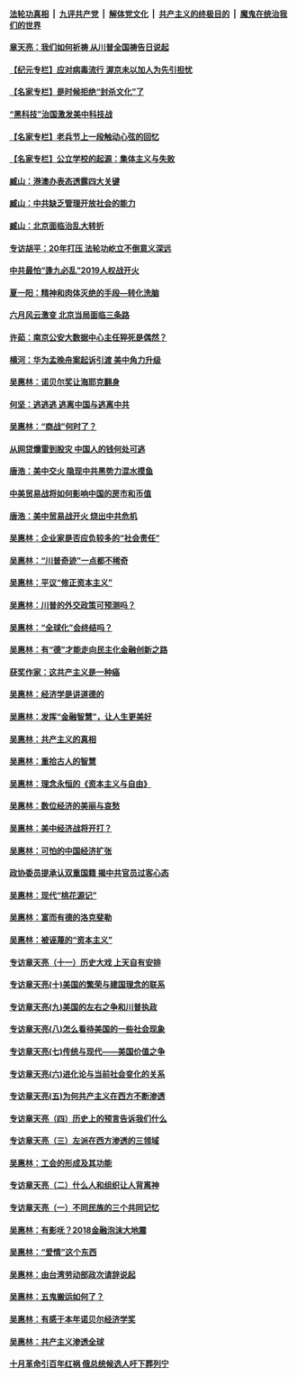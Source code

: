

####  [法轮功真相](../../../../basic/blob/master/README.md?t=06221402) &nbsp;|&nbsp; [九评共产党](../../../../9ping.md/blob/master/README.md?t=06221402) &nbsp;|&nbsp; [解体党文化](../../../../jtdwh.md/blob/master/README.md?t=06221402)  &nbsp;|&nbsp; [共产主义的终极目的](../../../../gczydzjmd.md/blob/master/README.md?t=06221402) &nbsp;|&nbsp; [魔鬼在统治我们的世界](../../../../mgztzwmdsj.md/blob/master/README.md?t=06221402) 

#### [章天亮：我们如何祈祷 从川普全国祷告日说起](../pages/nsc423/n11944627.md?t=06221402) 

#### [【纪元专栏】应对病毒流行 渥京未以加人为先引担忧](../pages/nsc423/n11875714.md?t=06221402) 

#### [【名家专栏】是时候拒绝“封杀文化”了](../pages/nsc423/n11814093.md?t=06221402) 

#### [“黑科技”治国激发美中科技战](../pages/nsc423/n11638056.md?t=06221402) 

#### [【名家专栏】老兵节上一段触动心弦的回忆](../pages/nsc423/n11646016.md?t=06221402) 

#### [【名家专栏】公立学校的起源：集体主义与失败](../pages/nsc423/n11601833.md?t=06221402) 

#### [臧山：港澳办表态透露四大关键](../pages/nsc423/n11421628.md?t=06221402) 

#### [臧山：中共缺乏管理开放社会的能力](../pages/nsc423/n11407457.md?t=06221402) 

#### [臧山：北京面临治乱大转折](../pages/nsc423/n11406895.md?t=06221402) 

#### [专访胡平：20年打压 法轮功屹立不倒意义深远](../pages/nsc423/n11398800.md?t=06221402) 

#### [中共最怕“逢九必乱”2019人权战开火](../pages/nsc423/n11385248.md?t=06221402) 

#### [夏一阳：精神和肉体灭绝的手段—转化洗脑](../pages/nsc423/n11368250.md?t=06221402) 

#### [六月风云激变 北京当局面临三条路](../pages/nsc423/n11313668.md?t=06221402) 

#### [许茹：南京公安大数据中心主任猝死是偶然？](../pages/nsc423/n11064744.md?t=06221402) 

#### [横河：华为孟晚舟案起诉引渡 美中角力升级](../pages/nsc423/n11027230.md?t=06221402) 

#### [吴惠林：诺贝尔奖让海耶克翻身](../pages/nsc423/n10890049.md?t=06221402) 

#### [何坚：逃逃逃 逃离中国与逃离中共](../pages/nsc423/n10592891.md?t=06221402) 

#### [吴惠林：“商战”何时了？](../pages/nsc423/n10573558.md?t=06221402) 

#### [从网贷爆雷到股灾 中国人的钱何处可逃](../pages/nsc423/n10572800.md?t=06221402) 

#### [唐浩：美中交火 隐现中共黑势力混水摸鱼](../pages/nsc423/n10544040.md?t=06221402) 

#### [中美贸易战将如何影响中国的房市和币值](../pages/nsc423/n10543697.md?t=06221402) 

#### [唐浩：美中贸易战开火 烧出中共危机](../pages/nsc423/n10540126.md?t=06221402) 

#### [吴惠林：企业家是否应负较多的“社会责任”](../pages/nsc423/n10535022.md?t=06221402) 

#### [吴惠林：“川普奇迹”一点都不稀奇](../pages/nsc423/n10512808.md?t=06221402) 

#### [吴惠林：平议“修正资本主义”](../pages/nsc423/n10495724.md?t=06221402) 

#### [吴惠林：川普的外交政策可预测吗？](../pages/nsc423/n10462387.md?t=06221402) 

#### [吴惠林：“全球化”会终结吗？](../pages/nsc423/n10452838.md?t=06221402) 

#### [吴惠林：有“德”才能走向民主化金融创新之路](../pages/nsc423/n10432292.md?t=06221402) 

#### [获奖作家：这共产主义是一种癌](../pages/nsc423/n10431541.md?t=06221402) 

#### [吴惠林：经济学是讲道德的](../pages/nsc423/n10398014.md?t=06221402) 

#### [吴惠林：发挥“金融智慧”，让人生更美好](../pages/nsc423/n10375019.md?t=06221402) 

#### [吴惠林：共产主义的真相](../pages/nsc423/n10351394.md?t=06221402) 

#### [吴惠林：重拾古人的智慧](../pages/nsc423/n10337691.md?t=06221402) 

#### [吴惠林：理念永恒的《资本主义与自由》](../pages/nsc423/n10316274.md?t=06221402) 

#### [吴惠林：数位经济的美丽与哀愁](../pages/nsc423/n10292946.md?t=06221402) 

#### [吴惠林：美中经济战将开打？](../pages/nsc423/n10258825.md?t=06221402) 

#### [吴惠林：可怕的中国经济扩张](../pages/nsc423/n10219147.md?t=06221402) 

#### [政协委员提承认双重国籍 揭中共官员过客心态](../pages/nsc423/n10208809.md?t=06221402) 

#### [吴惠林：现代“桃花源记”](../pages/nsc423/n10185234.md?t=06221402) 

#### [吴惠林：富而有德的洛克斐勒](../pages/nsc423/n10142264.md?t=06221402) 

#### [吴惠林：被诬蔑的“资本主义”](../pages/nsc423/n10124816.md?t=06221402) 

#### [专访章天亮（十一）历史大戏 上天自有安排](../pages/nsc423/n10094905.md?t=06221402) 

#### [专访章天亮(十)美国的繁荣与建国理念的联系](../pages/nsc423/n10094899.md?t=06221402) 

#### [专访章天亮(九)美国的左右之争和川普执政](../pages/nsc423/n10094889.md?t=06221402) 

#### [专访章天亮(八)怎么看待美国的一些社会现象](../pages/nsc423/n10094857.md?t=06221402) 

#### [专访章天亮(七)传统与现代——美国价值之争](../pages/nsc423/n10093140.md?t=06221402) 

#### [专访章天亮(六)进化论与当前社会变化的关系](../pages/nsc423/n10092036.md?t=06221402) 

#### [专访章天亮(五)为何共产主义在西方不断渗透](../pages/nsc423/n10083620.md?t=06221402) 

#### [专访章天亮（四）历史上的预言告诉我们什么](../pages/nsc423/n10083606.md?t=06221402) 

#### [专访章天亮（三）左派在西方渗透的三领域](../pages/nsc423/n10081115.md?t=06221402) 

#### [吴惠林：工会的形成及其功能](../pages/nsc423/n10080633.md?t=06221402) 

#### [专访章天亮（二）什么人和组织让人背离神](../pages/nsc423/n10076637.md?t=06221402) 

#### [专访章天亮（一）不同民族的三个共同记忆](../pages/nsc423/n10074188.md?t=06221402) 

#### [吴惠林：有影呒？2018金融泡沫大地震](../pages/nsc423/n10040534.md?t=06221402) 

#### [吴惠林：“爱情”这个东西](../pages/nsc423/n10019423.md?t=06221402) 

#### [吴惠林：由台湾劳动部政次请辞说起](../pages/nsc423/n9979679.md?t=06221402) 

#### [吴惠林：五鬼搬运如何了？](../pages/nsc423/n9925338.md?t=06221402) 

#### [吴惠林：有感于本年诺贝尔经济学奖](../pages/nsc423/n9871883.md?t=06221402) 

#### [吴惠林：共产主义渗透全球](../pages/nsc423/n9812748.md?t=06221402) 

#### [十月革命引百年红祸 俄总统候选人吁下葬列宁](../pages/nsc423/n9810182.md?t=06221402) 

